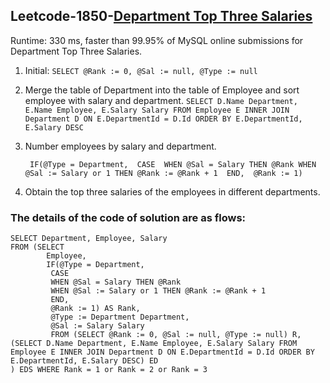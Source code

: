 ## Leetcode-1850-[Department Top Three Salaries](https://leetcode.com/problems/department-top-three-salaries)  

Runtime: 330 ms, faster than 99.95% of MySQL online submissions for Department Top Three Salaries.

1. Initial: `SELECT @Rank := 0, @Sal := null, @Type := null`

2. Merge the table of Department  into the table of Employee and sort employee with salary and department.  `SELECT D.Name Department, E.Name Employee, E.Salary Salary FROM Employee E INNER JOIN Department D ON E.DepartmentId = D.Id ORDER BY E.DepartmentId, E.Salary DESC`

3. Number employees by salary and department. 

   ` IF(@Type = Department, 
            CASE 
            WHEN @Sal = Salary THEN @Rank
            WHEN @Sal := Salary or 1 THEN @Rank := @Rank + 1 
            END, 
            @Rank := 1)`

4.  Obtain the top three salaries of the employees in different departments.

### The details of the code of solution are as flows:

```
SELECT Department, Employee, Salary
FROM (SELECT 
        Employee, 
        IF(@Type = Department, 
         CASE 
         WHEN @Sal = Salary THEN @Rank
         WHEN @Sal := Salary or 1 THEN @Rank := @Rank + 1 
         END, 
         @Rank := 1) AS Rank, 
         @Type := Department Department, 
         @Sal := Salary Salary
         FROM (SELECT @Rank := 0, @Sal := null, @Type := null) R, (SELECT D.Name Department, E.Name Employee, E.Salary Salary FROM Employee E INNER JOIN Department D ON E.DepartmentId = D.Id ORDER BY E.DepartmentId, E.Salary DESC) ED
) EDS WHERE Rank = 1 or Rank = 2 or Rank = 3 
```


